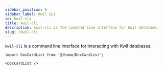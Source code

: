 ```yaml
---
sidebar_position: 6
sidebar_label: Kwil CLI
id: kwil-cli
title: kwil-cli
description: kwil-cli is the command line interface for Kwil database.
slug: /kwil-cli
---
```


`kwil-cli` is a command line interface for interacting with Kwil databases.

```mdx-code-block
import DocCardList from '@theme/DocCardList';

<DocCardList />
```
